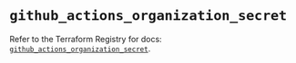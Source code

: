 # `github_actions_organization_secret`

Refer to the Terraform Registry for docs: [`github_actions_organization_secret`](https://registry.terraform.io/providers/integrations/github/6.7.5/docs/resources/actions_organization_secret).
